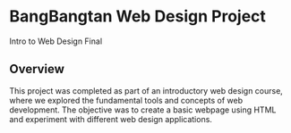 # BangBangtan Web Design Project
Intro to Web Design Final

## Overview
This project was completed as part of an introductory web design course, where we explored the fundamental tools and concepts of web development. The objective was to create a basic webpage using HTML and experiment with different web design applications.
